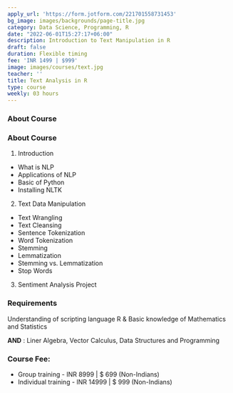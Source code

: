 ```yaml
---
apply_url: 'https://form.jotform.com/221701558731453'
bg_image: images/backgrounds/page-title.jpg
category: Data Science, Programming, R
date: "2022-06-01T15:27:17+06:00"
description: Introduction to Text Manipulation in R
draft: false
duration: Flexible timing
fee: 'INR 1499 | $999'
image: images/courses/text.jpg
teacher: ''
title: Text Analysis in R
type: course
weekly: 03 hours
---
```



### About Course

### About Course

1.  Introduction
  - What is NLP
  - Applications of NLP
  - Basic of Python
  - Installing NLTK

2.  Text Data Manipulation
  - Text Wrangling
  - Text Cleansing
  - Sentence Tokenization
  - Word Tokenization
  - Stemming
  - Lemmatization
  - Stemming vs. Lemmatization
  - Stop Words
  
3.  Sentiment Analysis Project  


### Requirements

Understanding of scripting language R & Basic knowledge of Mathematics and Statistics

**AND**
: Liner Algebra, Vector Calculus, Data Structures and Programming

### Course Fee:

  -   Group training - INR 8999 | $ 699 (Non-Indians)
  -   Individual training - INR 14999 | $ 999 (Non-Indians) 

